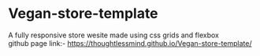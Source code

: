 # Vegan-store-template </br>
A fully responsive store wesite made using css grids and flexbox </br>
github page link:- https://thoughtlessmind.github.io/Vegan-store-template/
